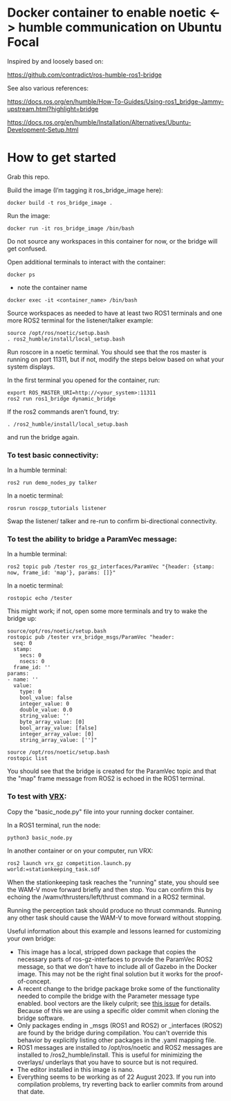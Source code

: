 # Docker container to enable noetic <-> humble communication on Ubuntu Focal

Inspired by and loosely based on:

https://github.com/contradict/ros-humble-ros1-bridge


See also various references:

https://docs.ros.org/en/humble/How-To-Guides/Using-ros1_bridge-Jammy-upstream.html?highlight=bridge

https://docs.ros.org/en/humble/Installation/Alternatives/Ubuntu-Development-Setup.html


# How to get started
Grab this repo.

Build the image (I’m tagging it ros_bridge_image here):

`docker build -t ros_bridge_image .`


Run the image:

`docker run -it ros_bridge_image /bin/bash`

Do not source any workspaces in this container for now, or the bridge will get confused.  


Open additional terminals to interact with the container:

`docker ps`


- note the container name
  
`docker exec -it <container_name> /bin/bash`

Source workspaces as needed to have at least two ROS1 terminals and one more ROS2 terminal for the listener/talker example:
```
source /opt/ros/noetic/setup.bash
. ros2_humble/install/local_setup.bash
```


Run roscore in a noetic terminal.  You should see that the ros master is running on port 11311, but if not, modify the steps below based on what your system displays.

In the first terminal you opened for the container, run:
```
export ROS_MASTER_URI=http://<your_system>:11311
ros2 run ros1_bridge dynamic_bridge
```

If the ros2 commands aren't found, try:

`. /ros2_humble/install/local_setup.bash`

and run the bridge again.


### To test basic connectivity:

In a humble terminal:

`ros2 run demo_nodes_py talker`

In a noetic terminal:

`rosrun roscpp_tutorials listener`

Swap the listener/ talker and re-run to confirm bi-directional connectivity.



### To test the ability to bridge a ParamVec message:

In a humble terminal:

`ros2 topic pub /tester ros_gz_interfaces/ParamVec "{header: {stamp: now, frame_id: 'map'}, params: []}"`

In a noetic terminal:

`rostopic echo /tester`

This might work; if not, open some more terminals and try to wake the bridge up:
```
source/opt/ros/noetic/setup.bash
rostopic pub /tester vrx_bridge_msgs/ParamVec "header:
  seq: 0
  stamp:
    secs: 0
    nsecs: 0
  frame_id: ''
params:
- name: ''
  value:
    type: 0
    bool_value: false
    integer_value: 0
    double_value: 0.0
    string_value: ''
    byte_array_value: [0]
    bool_array_value: [false]
    integer_array_value: [0]
    string_array_value: ['']"
```
```
source /opt/ros/noetic/setup.bash
rostopic list
```

You should see that the bridge is created for the ParamVec topic and that the "map" frame message from ROS2 is echoed in the ROS1 terminal. 

### To test with [VRX](https://github.com/osrf/vrx):

Copy the "basic_node.py" file into your running docker container.  

In a ROS1 terminal, run the node: 

`python3 basic_node.py`

In another container or on your computer, run VRX:

`ros2 launch vrx_gz competition.launch.py world:=stationkeeping_task.sdf`

When the stationkeeping task reaches the "running" state, you should see the WAM-V move forward briefly and then stop.  You can confirm this by echoing the /wamv/thrusters/left/thrust command in a ROS2 terminal.

Running the perception task should produce no thrust commands.  Running any other task should cause the WAM-V to move forward without stopping.



Useful information about this example and lessons learned for customizing your own bridge: 
* This image has a local, stripped down package that copies the necessary parts of ros-gz-interfaces to provide the ParamVec ROS2 message, so that we don't have to include all of Gazebo in the Docker image.  This may not be the right final solution but it works for the proof-of-concept.
* A recent change to the bridge package broke some of the functionality needed to compile the bridge with the Parameter message type enabled.  bool vectors are the likely culprit; see [this issue](https://github.com/ros2/ros1_bridge/issues/393) for details.  Because of this we are using a specific older commit when cloning the bridge software.
* Only packages ending in _msgs (ROS1 and ROS2) or _interfaces (ROS2) are found by the bridge during compilation.  You can't override this behavior by explicitly listing other packages in the .yaml mapping file.
* ROS1 messages are installed to /opt/ros/noetic and ROS2 messages are installed to /ros2_humble/install.  This is useful for minimizing the overlays/ underlays that you have to source but is not required.
* The editor installed in this image is nano.  
* Everything seems to be working as of 22 August 2023.  If you run into compilation problems, try reverting back to earlier commits from around that date.


